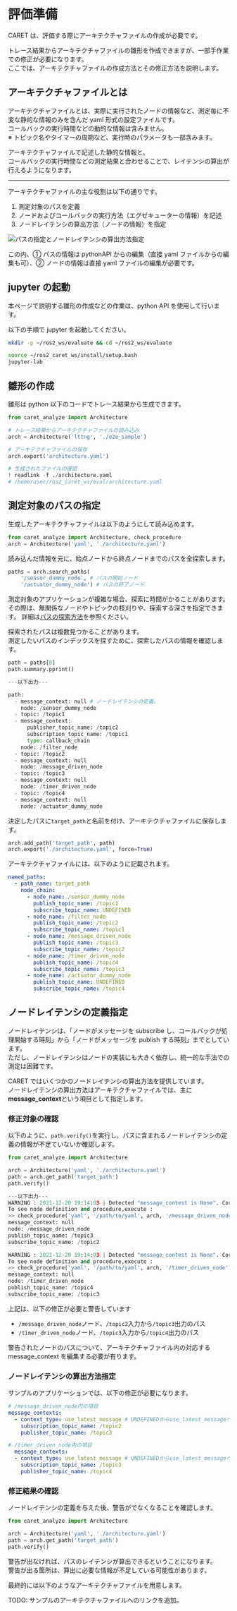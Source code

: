 # 評価準備

CARET は、評価する際にアーキテクチャファイルの作成が必要です。

トレース結果からアーキテクチャファイルの雛形を作成できますが、一部手作業での修正が必要になります。  
ここでは、アーキテクチャファイルの作成方法とその修正方法を説明します。

## アーキテクチャファイルとは

アーキテクチャファイルとは、実際に実行されたノードの情報など、測定毎に不変な静的な情報のみを含んだ yaml 形式の設定ファイルです。  
コールバックの実行時間などの動的な情報は含みません。  
※ トピック名やタイマーの周期など、実行時のパラメータも一部含みます。

アーキテクチャファイルで記述した静的な情報と、  
コールバックの実行時間などの測定結果と合わせることで、レイテンシの算出が行えるようになります。

---

アーキテクチャファイルの主な役割は以下の通りです。

1. 測定対象のパスを定義
1. ノードおよびコールバックの実行方法（エグゼキューターの情報）を記述
1. ノードレイテンシの算出方法（ノードの情報）を指定

![パスの指定とノードレイテンシの算出方法指定](../imgs/path_and_node_latency.svg)

この内、① パスの情報は pythonAPI からの編集（直接 yaml ファイルからの編集も可）、② ノードの情報は直接 yaml ファイルの編集が必要です。

## jupyter の起動

本ページで説明する雛形の作成などの作業は、python API を使用して行います。

以下の手順で jupyter を起動してください。

```bash
mkdir -p ~/ros2_ws/evaluate && cd ~/ros2_ws/evaluate

source ~/ros2_caret_ws/install/setup.bash
jupyter-lab
```

## 雛形の作成

雛形は python 以下のコードでトレース結果から生成できます。

```python
from caret_analyze import Architecture

# トレース結果からアーキテクチャファイルの読み込み
arch = Architecture('lttng', './e2e_sample')

# アーキテクチャファイルの保存
arch.export('architecture.yaml')

# 生成されたファイルの確認
! readlink -f ./architecture.yaml
# /home/user/ros2_caret_ws/eval/architecture.yaml
```

## 測定対象のパスの指定

生成したアーキテクチャファイルは以下のようにして読み込めます。

```python
from caret_analyze import Architecture, check_procedure
arch = Architecture('yaml', './architecture.yaml')
```

読み込んだ情報を元に、始点ノードから終点ノードまでのパスを全探索します。

```python
paths = arch.search_paths(
    '/sensor_dummy_node', # パスの開始ノード
    '/actuator_dummy_node') # パスの終了ノード
```

測定対象のアプリケーションが複雑な場合、探索に時間がかることがあります。  
その際は、無関係なノードやトピックの枝刈りや、探索する深さを指定できます。 詳細は[パスの探索方法](../supplements/how_to_search_path.md)を参照ください。

探索されたパスは複数見つかることがあります。  
測定したいパスのインデックスを探すために、探索したパスの情報を確認します。

```python
path = paths[0]
path.summary.pprint()

---以下出力---

path:
  - message_context: null # ノードレイテンシの定義。
    node: /sensor_dummy_node
  - topic: /topic1
  - message_context:
      publisher_topic_name: /topic2
      subscription_topic_name: /topic1
      type: callback_chain
    node: /filter_node
  - topic: /topic2
  - message_context: null
    node: /message_driven_node
  - topic: /topic3
  - message_context: null
    node: /timer_driven_node
  - topic: /topic4
  - message_context: null
    node: /actuator_dummy_node
```

決定したパスに`target_path`と名前を付け、アーキテクチャファイルに保存します。

```python
arch.add_path('target_path', path)
arch.export('./architecture.yaml', force=True)
```

アーキテクチャファイルには、以下のように記載されます。

```yaml
named_paths:
  - path_name: target_path
    node_chain:
      - node_name: /sensor_dummy_node
        publish_topic_name: /topic1
        subscribe_topic_name: UNDEFINED
      - node_name: /filter_node
        publish_topic_name: /topic2
        subscribe_topic_name: /topic1
      - node_name: /message_driven_node
        publish_topic_name: /topic3
        subscribe_topic_name: /topic2
      - node_name: /timer_driven_node
        publish_topic_name: /topic4
        subscribe_topic_name: /topic3
      - node_name: /actuator_dummy_node
        publish_topic_name: UNDEFINED
        subscribe_topic_name: /topic4
```

## ノードレイテンシの定義指定

ノードレイテンシは、「ノードがメッセージを subscribe し、コールバックが処理開始する時刻」から「ノードがメッセージを publish する時刻」までとしています。  
ただし、ノードレイテンシはノードの実装にも大きく依存し、統一的な手法での測定は困難です。

CARET ではいくつかのノードレイテンシの算出方法を提供しています。  
ノードレイテンシの算出方法はアーキテクチャファイルでは、主に **message_context**という項目として指定します。

### 修正対象の確認

以下のように、`path.verify()`を実行し、パスに含まれるノードレイテンシの定義の情報が不足ていないか確認します。

```python
from caret_analyze import Architecture

arch = Architecture('yaml', './architecture.yaml')
path = arch.get_path('target_path')
path.verify()

---以下出力---
WARNING : 2021-12-20 19:14:03 | Detected "message_contest is None". Correct these node_path definitions.
To see node definition and procedure,execute :
>> check_procedure('yaml', '/path/to/yaml', arch, '/message_driven_node')
message_context: null
node: /message_driven_node
publish_topic_name: /topic3
subscribe_topic_name: /topic2

WARNING : 2021-12-20 19:14:03 | Detected "message_contest is None". Correct these node_path definitions.
To see node definition and procedure,execute :
>> check_procedure('yaml', '/path/to/yaml', arch, '/timer_driven_node')
message_context: null
node: /timer_driven_node
publish_topic_name: /topic4
subscribe_topic_name: /topic3
```

上記は、以下の修正が必要と警告しています

- `/message_driven_node`ノード、`/topic2`入力から`/topic3`出力のパス
- `/timer_driven_node`ノード、`/topic3`入力から`/topic4`出力のパス

警告されたノードのパスについて、アーキテクチャファイル内の対応する message_context を編集する必要が有ります。

### ノードレイテンシの算出方法指定

サンプルのアプリケーションでは、以下の修正が必要になります。

```yaml
# /message_driven_node内の項目
message_contexts:
  - context_type: use_latest_message # UNDEFINEDからuse_latest_messageへ変更
    subscription_topic_name: /topic2
    publisher_topic_name: /topic3
```

```yaml
# /timer_driven_node内の項目
  message_contexts:　
  - context_type: use_latest_message # UNDEFINEDからuse_latest_messageへ変更
    subscription_topic_name: /topic3
    publisher_topic_name: /topic4

```

### 修正結果の確認

ノードレイテンシの定義を与えた後、警告がでなくなることを確認します。

```python
from caret_analyze import Architecture

arch = Architecture('yaml', './architecture.yaml')
path = arch.get_path('target_path')
path.verify()
```

警告が出なければ、パスのレイテンシが算出できるということになります。  
警告が出る箇所は、算出に必要な情報が不足している可能性があります。

最終的には以下のようなアーキテクチャファイルを用意します。

TODO: サンプルのアーキテクチャファイルへのリンクを追加。

